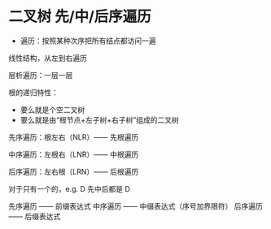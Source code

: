 # 二叉树 先/中/后序遍历

- 遍历：按照某种次序把所有结点都访问一遍

线性结构，从左到右遍历

层析遍历：一层一层

根的递归特性：
- 要么就是个空二叉树
- 要么就是由“根节点+左子树+右子树”组成的二叉树

先序遍历：根左右（NLR）—— 先根遍历

中序遍历：左根右（LNR）—— 中根遍历

后序遍历：左右根（LRN）—— 后根遍历

对于只有一个的，e.g. D 先中后都是 D

先序遍历 —— 前缀表达式
中序遍历 —— 中缀表达式（序号加界限符）
后序遍历 —— 后缀表达式